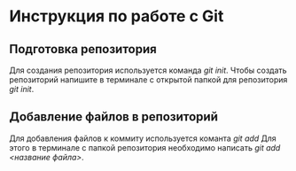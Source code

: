 # Инструкция по работе с Git

## Подготовка репозитория
Для создания репозитория используется команда *git init*. Чтобы создать репозиторий напишите в терминале с
открытой папкой для репозитория *git init*.

## Добавление файлов в репозиторий

Для добавления файлов к коммиту используется команта *git add*
Для этого в терминале с папкой репозитория необходимо
написать *git add <название файла>*.